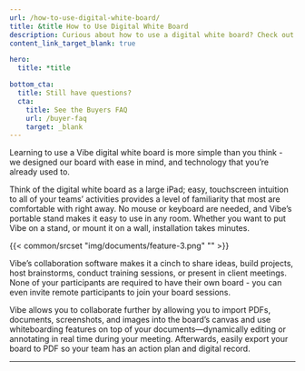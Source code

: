 ```yaml
---
url: /how-to-use-digital-white-board/
title: &title How to Use Digital White Board
description: Curious about how to use a digital white board? Check out our comprehensive guide
content_link_target_blank: true

hero:
  title: *title

bottom_cta:
  title: Still have questions?
  cta:
    title: See the Buyers FAQ
    url: /buyer-faq
    target: _blank
---
```


Learning to use a Vibe digital white board is more simple than you think - we designed our board with ease in mind, and technology that you’re already used to.

Think of the digital white board as a large iPad; easy, touchscreen intuition to all of your teams’ activities provides a level of familiarity that most are comfortable with right away. No mouse or keyboard are needed, and Vibe’s portable stand makes it easy to use in any room. Whether you want to put Vibe on a stand, or mount it on a wall, installation takes minutes.

{{< common/srcset "img/documents/feature-3.png" "" >}}

Vibe’s collaboration software makes it a cinch to share ideas, build projects, host brainstorms, conduct training sessions, or present in client meetings. None of your participants are required to have their own board - you can even invite remote participants to join your board sessions.

Vibe allows you to collaborate further by allowing you to import PDFs, documents, screenshots, and images into the board’s canvas and use whiteboarding features on top of your documents—dynamically editing or annotating in real time during your meeting. Afterwards, easily export your board to PDF so your team has an action plan and digital record.

---
